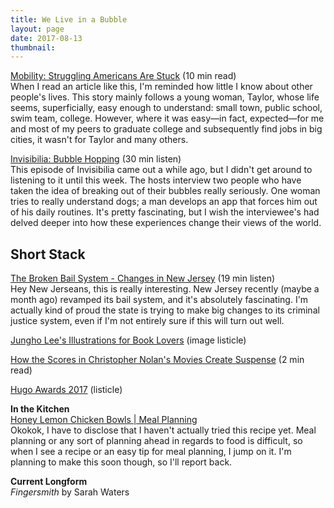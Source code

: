 ```yaml
---
title: We Live in a Bubble
layout: page
date: 2017-08-13
thumbnail: 
---
```


[Mobility: Struggling Americans Are Stuck](https://www.msn.com/en-us/money/markets/struggling-americans-once-sought-greener-pastures-and-now-theyre-stuck/ar-AApjqTP) (10 min read)  
When I read an article like this, I'm reminded how little I know about other people's lives. This story mainly follows a young woman, Taylor, whose life seems, superficially, easy enough to understand: small town, public school, swim team, college. However, where it was easy—in fact, expected—for me and most of my peers to graduate college and subsequently find jobs in big cities, it wasn't for Taylor and many others.

[Invisibilia: Bubble Hopping](http://pca.st/ZFbz) (30 min listen)   
This episode of Invisibilia came out a while ago, but I didn't get around to listening to it until this week. The hosts interview two people who have taken the idea of breaking out of their bubbles really seriously. One woman tries to really understand dogs; a man develops an app that forces him out of his daily routines. It's pretty fascinating, but I wish the interviewee's had delved deeper into how these experiences change their views of the world.

## Short Stack
[The Broken Bail System - Changes in New Jersey](http://www.npr.org/sections/money/2017/07/12/536905881/episode-783-new-jersey-bails-out)  (19 min listen)   
Hey New Jerseans, this is really interesting. New Jersey recently (maybe a month ago) revamped its bail system, and it's absolutely fascinating. I'm actually kind of proud the state is trying to make big changes to its criminal justice system, even if I'm not entirely sure if this will turn out well.

[Jungho Lee's Illustrations for Book Lovers](http://www.boredpanda.com/surreal-illustrations-for-book-lovers-by-jungho-lee/) (image listicle)

[How the Scores in Christopher Nolan's Movies Create Suspense](http://sploid.gizmodo.com/the-uncanny-sound-illusion-that-creates-suspense-in-chr-1797295094) (2 min read)

[Hugo Awards 2017](https://www.theverge.com/2017/8/11/16127310/2017-hugo-awards-n-k-jemisin-science-fiction-fantasy-books) (listicle)

**In the Kitchen**  
[Honey Lemon Chicken Bowls &#x7c; Meal Planning](https://www.gimmesomeoven.com/honey-lemon-chicken-bowls-meal-prep/)   
Okokok, I have to disclose that I haven't actually tried this recipe yet. Meal planning or any sort of planning ahead in regards to food is difficult, so when I see a recipe or an easy tip for meal planning, I jump on it. I'm planning to make this soon though, so I'll report back.

**Current Longform**  
*Fingersmith* by Sarah Waters